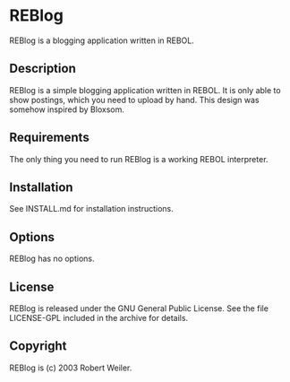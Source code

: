 # REBlog

REBlog is a blogging application written in REBOL.

## Description

REBlog is a simple blogging application written in REBOL. It is only able to show postings, which you need to upload by hand. This design was somehow inspired by Bloxsom.

## Requirements

The only thing you need to run REBlog is a working REBOL interpreter.

## Installation

See INSTALL.md for installation instructions.

## Options

REBlog has no options.

## License

REBlog is released under the GNU General Public License. See the file LICENSE-GPL included in the archive for details.

## Copyright

REBlog is (c) 2003 Robert Weiler.

